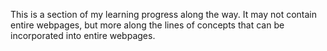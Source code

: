 This is a section of my learning progress along the way. It may not contain entire webpages, but more along the lines of concepts that can be incorporated into entire webpages.
